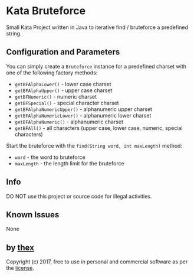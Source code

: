 # Kata Bruteforce
Small Kata Project written in Java to iterative find / bruteforce a predefined string.

## Configuration and Parameters
You can simply create a `Bruteforce` instance for a predefined charset with one of the following factory methods:

- `getBFAlphaLower()` - lower case charset
- `getBFAlphaUpper()` - upper case charset
- `getBFNumeric()` - numeric charset
- `getBFSpecial()` - special character charset
- `getBFAlphaNumericUpper()` - alphanumeric upper charset
- `getBFAlphaNumericLower()` - alphanumeric lower charset
- `getBFAlphaNumeric()` - alphanumeric charset
- `getBFAll()` - all characters (upper case, lower case, numeric, special characters)

Start the bruteforce with the `find(String word, int maxLength)` method:
- `word` - the word to bruteforce
- `maxLength` - the length limit for the bruteforce

## Info
DO NOT use this project or source code for illegal activities.

## Known Issues
None

## by [thex](https://github.com/thexmanxyz)
Copyright (c) 2017, free to use in personal and commercial software as per the [license](/LICENSE.md).
